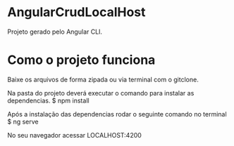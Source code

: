 # AngularCrudLocalHost
Projeto gerado pelo Angular CLI.

# Como o projeto funciona
Baixe os arquivos de forma zipada ou via terminal com o gitclone.

Na pasta do projeto deverá executar o comando para instalar as dependencias.
$ npm install

Após a instalação das dependencias rodar o seguinte comando no terminal
$ ng serve

No seu navegador acessar LOCALHOST:4200
